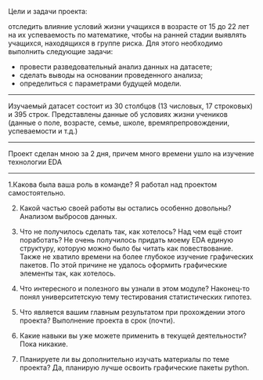 Цели и задачи проекта:

отследить влияние условий жизни учащихся в возрасте от 15 до 22 лет
на их успеваемость по математике,
чтобы на ранней стадии выявлять учащихся, находящихся в группе риска.
Для этого необходимо выполнить следующие задачи:
- провести разведовательный анализ данных на датасете;
- сделать выводы на основании проведенного анализа;
- определиться с параметрами будущей модели.
------------------------------------------------------------------------------------

Изучаемый датасет состоит из 30 столбцов (13 числовых, 17 строковых) и 395 строк.
Представлены данные об условиях жизни учеников (данные о поле, возрасте, семье,
школе, времяпрепровождении, успеваемости и т.д.)

------------------------------------------------------------------------------------

Проект сделан мною за 2 дня, причем много времени ушло на изучение технологии EDA

------------------------------------------------------------------------------------

1.Какова была ваша роль в команде?
Я работал над проектом самостоятельно.

2. Какой частью своей работы вы остались особенно довольны?
Анализом выбросов данных.

3. Что не получилось сделать так, как хотелось? Над чем ещё стоит поработать?
Не очень получилось придать моему EDA единую структуру, которую можно было бы читать как повествование.
Также не хватило времени на более глубокое изучение графических пакетов. По этой причине не удалось 
оформить графические элементы так, как хотелось.

4. Что интересного и полезного вы узнали в этом модуле?
Наконец-то понял университетскую  тему тестирования статистических гипотез.

5. Что является вашим главным результатом при прохождении этого проекта?
Выполнение проекта в срок (почти).

6. Какие навыки вы уже можете применить в текущей деятельности?
Пока никакие.

7. Планируете ли вы дополнительно изучать материалы по теме проекта?
Да, планирую лучше освоить графические пакеты python.

